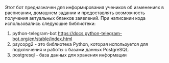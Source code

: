 Этот бот предназначен для информирования учеников об изменениях в расписании, 
домашнем задании и предоставлять возможность получения актуальных бланков заявлений.
При написании кода использовались следующие библиотеки:
1. python-telegram-bot https://docs.python-telegram-bot.org/en/stable/index.html
2. psycopg2 - это библиотека Python, которая используется для подключения и работы с базами данных PostgreSQL.
3. postgresql -  база данных для хранения информации
